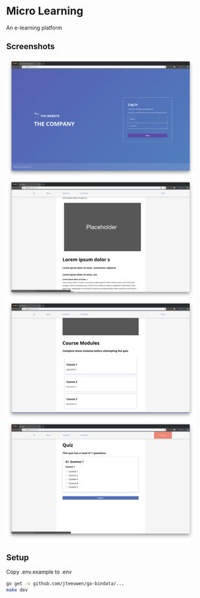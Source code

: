 # Micro Learning

An e-learning platform

## Screenshots

![Login](/docs/screenshots/login.png)
![Main](/docs/screenshots/main.png)
![Modules](/docs/screenshots/modules.png)
![Quiz](/docs/screenshots/quiz.png)

## Setup

Copy .env.example to .env

```bash
go get -u github.com/jteeuwen/go-bindata/...
make dev
```